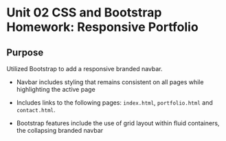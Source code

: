 # Unit 02 CSS and Bootstrap Homework: Responsive Portfolio

## Purpose

Utilized Bootstrap to add a responsive branded navbar.
* Navbar includes styling that remains consistent on all pages while highlighting the active page

* Includes links to the following pages: `index.html`, `portfolio.html` and `contact.html`.

* Bootstrap features include the use of grid layout within fluid containers, the collapsing branded navbar